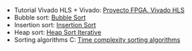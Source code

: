 * Tutorial Vivado HLS + Vivado: [Proyecto FPGA. Vivado HLS](https://www.youtube.com/watch?v=o9Fhf_fgRGU)
* Bubble sort: [Bubble Sort](https://www.programiz.com/dsa/bubble-sort)
* Insertion sort: [Insertion Sort](https://www.geeksforgeeks.org/insertion-sort/)
* Heap sort: [Heap Sort Iterative](https://www.geeksforgeeks.org/iterative-heap-sort/)
* Sorting algorithms C: [Time complexity sorting algorithms](https://www.geeksforgeeks.org/time-complexities-of-all-sorting-algorithms/)
